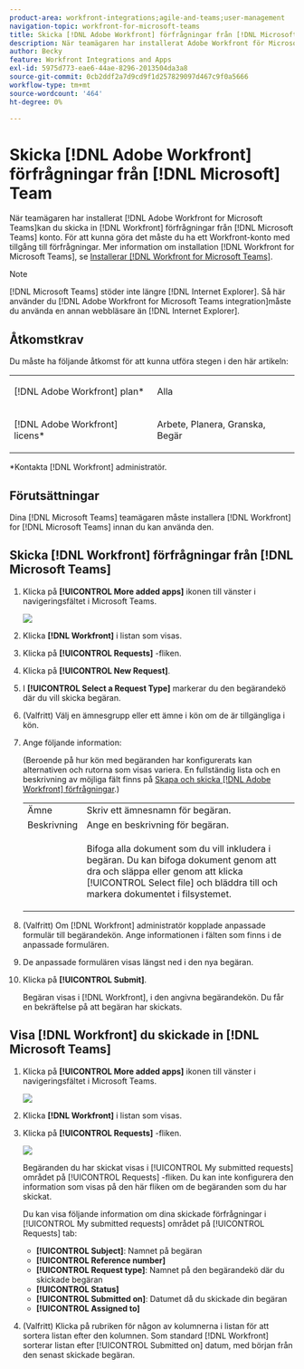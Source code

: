 ```yaml
---
product-area: workfront-integrations;agile-and-teams;user-management
navigation-topic: workfront-for-microsoft-teams
title: Skicka [!DNL Adobe Workfront] förfrågningar från [!DNL Microsoft] Team
description: När teamägaren har installerat Adobe Workfront för Microsoft Teams kan du skicka in Workfront-begäranden från ditt Microsoft Teams-konto. För att kunna göra det måste du ha ett Workfront-konto med tillgång till förfrågningar. Mer information om hur du installerar Workfront för Microsoft Teams finns i Installera Workfront för Microsoft Teams.
author: Becky
feature: Workfront Integrations and Apps
exl-id: 5975d773-eae6-44ae-8296-2013504da3a8
source-git-commit: 0cb2ddf2a7d9cd9f1d257829097d467c9f0a5666
workflow-type: tm+mt
source-wordcount: '464'
ht-degree: 0%

---
```


# Skicka [!DNL Adobe Workfront] förfrågningar från [!DNL Microsoft] Team

När teamägaren har installerat [!DNL Adobe Workfront for Microsoft Teams]kan du skicka in [!DNL Workfront] förfrågningar från [!DNL Microsoft Teams] konto. För att kunna göra det måste du ha ett Workfront-konto med tillgång till förfrågningar. Mer information om installation [!DNL Workfront for Microsoft Teams], se [Installerar [!DNL Workfront for Microsoft Teams]](../../workfront-integrations-and-apps/using-workfront-with-microsoft-teams/install-workfront-ms-teams.md).

>[!NOTE]
>
>[!DNL Microsoft Teams] stöder inte längre [!DNL Internet Explorer]. Så här använder du [!DNL Adobe Workfront for Microsoft Teams integration]måste du använda en annan webbläsare än [!DNL Internet Explorer].


## Åtkomstkrav

Du måste ha följande åtkomst för att kunna utföra stegen i den här artikeln:

<table style="table-layout:auto"> 
 <col> 
 <col> 
 <tbody> 
  <tr> 
   <td role="rowheader">[!DNL Adobe Workfront] plan*</td> 
   <td> <p>Alla</p> </td> 
  </tr> 
  <tr> 
   <td role="rowheader">[!DNL Adobe Workfront] licens*</td> 
   <td> <p>Arbete, Planera, Granska, Begär</p> </td> 
  </tr> 
 </tbody> 
</table>

&#42;Kontakta [!DNL Workfront] administratör.

## Förutsättningar

Dina [!DNL Microsoft Teams] teamägaren måste installera [!DNL Workfront] for [!DNL Microsoft Teams] innan du kan använda den.

## Skicka [!DNL Workfront] förfrågningar från [!DNL Microsoft Teams]

1. Klicka på **[!UICONTROL More added apps]** ikonen till vänster i navigeringsfältet i Microsoft Teams.

   ![](assets/ms-teams-more-added-apps-icon.png)

1. Klicka **[!DNL Workfront]** i listan som visas.
1. Klicka på **[!UICONTROL Requests]** -fliken.
1. Klicka på **[!UICONTROL New Request]**.
1. I **[!UICONTROL Select a Request Type]** markerar du den begärandekö där du vill skicka begäran.
1. (Valfritt) Välj en ämnesgrupp eller ett ämne i kön om de är tillgängliga i kön.
1. Ange följande information:

   (Beroende på hur kön med begäranden har konfigurerats kan alternativen och rutorna som visas variera. En fullständig lista och en beskrivning av möjliga fält finns på [Skapa och skicka [!DNL Adobe Workfront] förfrågningar](../../manage-work/requests/create-requests/create-submit-requests.md).)

   <table style="table-layout:auto"> 
    <col> 
    <col> 
    <tbody> 
     <tr> 
      <td role="rowheader">Ämne</td> 
      <td>Skriv ett ämnesnamn för begäran.</td> 
     </tr> 
     <tr> 
      <td role="rowheader">Beskrivning</td> 
      <td>Ange en beskrivning för begäran.</td> 
     </tr> 
     <tr> 
      <td role="rowheader"> </td> 
      <td> <p>Bifoga alla dokument som du vill inkludera i begäran. Du kan bifoga dokument genom att dra och släppa eller genom att klicka [!UICONTROL Select file] och bläddra till och markera dokumentet i filsystemet.</p> </td> 
     </tr> 
    </tbody> 
   </table>

1. (Valfritt) Om [!DNL Workfront] administratör kopplade anpassade formulär till begärandekön. Ange informationen i fälten som finns i de anpassade formulären.
1. De anpassade formulären visas längst ned i den nya begäran.
1. Klicka på **[!UICONTROL Submit]**.

   Begäran visas i [!DNL Workfront], i den angivna begärandekön. Du får en bekräftelse på att begäran har skickats.

## Visa [!DNL Workfront] du skickade in [!DNL Microsoft Teams]

1. Klicka på **[!UICONTROL More added apps]** ikonen till vänster i navigeringsfältet i Microsoft Teams.

   ![](assets/ms-teams-more-added-apps-icon.png)

1. Klicka **[!DNL Workfront]** i listan som visas.
1. Klicka på **[!UICONTROL Requests]** -fliken.

   ![](assets/ms-teams-requests-page-with-count-350x198.png)

   Begäranden du har skickat visas i [!UICONTROL My submitted requests] området på [!UICONTROL Requests] -fliken. Du kan inte konfigurera den information som visas på den här fliken om de begäranden som du har skickat.

   Du kan visa följande information om dina skickade förfrågningar i [!UICONTROL My submitted requests] området på [!UICONTROL Requests] tab:

   * **[!UICONTROL Subject]**: Namnet på begäran
   * **[!UICONTROL Reference number]**
   * **[!UICONTROL Request type]**: Namnet på den begärandekö där du skickade begäran
   * **[!UICONTROL Status]**
   * **[!UICONTROL Submitted on]**: Datumet då du skickade din begäran
   * **[!UICONTROL Assigned to]**

1. (Valfritt) Klicka på rubriken för någon av kolumnerna i listan för att sortera listan efter den kolumnen. Som standard [!DNL Workfront] sorterar listan efter [!UICONTROL Submitted on] datum, med början från den senast skickade begäran.

